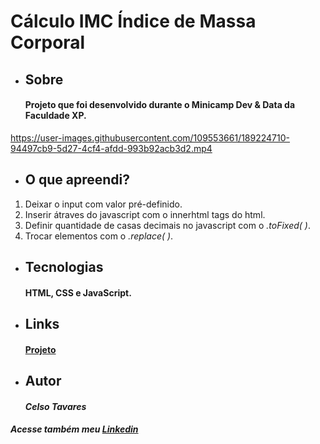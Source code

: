 # Cálculo IMC Índice de Massa Corporal
* ## Sobre
    #### Projeto que foi desenvolvido durante o Minicamp Dev & Data da Faculdade XP.

https://user-images.githubusercontent.com/109553661/189224710-94497cb9-5d27-4cf4-afdd-993b92acb3d2.mp4

* ## O que apreendi?
1.  Deixar o input com valor pré-definido.
2.  Inserir átraves do javascript com o innerhtml tags do html.
3.  Definir quantidade de casas decimais no javascript com o *.toFixed( )*.
4.  Trocar elementos com o *.replace( )*.

* ## Tecnologias
    #### HTML, CSS e JavaScript.
* ## Links
    #### [Projeto](https://celsotavares.github.io/IMC/)
* ## Autor
    #### *Celso Tavares*
   
#####                                           Acesse também meu [Linkedin](https://www.linkedin.com/in/celsotavaresjunior/)
